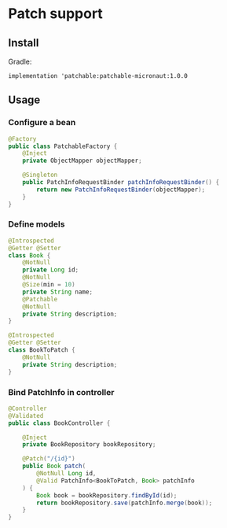 # Patch support

## Install

Gradle:

`implementation 'patchable:patchable-micronaut:1.0.0`

## Usage

### Configure a bean
```java
@Factory
public class PatchableFactory {
    @Inject
    private ObjectMapper objectMapper;

    @Singleton
    public PatchInfoRequestBinder patchInfoRequestBinder() {
        return new PatchInfoRequestBinder(objectMapper);
    }
}
```

### Define models

```java
@Introspected
@Getter @Setter
class Book {
    @NotNull
    private Long id;
    @NotNull
    @Size(min = 10)
    private String name;
    @Patchable
    @NotNull
    private String description;
}

@Introspected
@Getter @Setter
class BookToPatch {
    @NotNull
    private String description;
}
```

### Bind PatchInfo in controller
```java
@Controller
@Validated
public class BookController {

    @Inject
    private BookRepository bookRepository;

    @Patch("/{id}")
    public Book patch(
        @NotNull Long id, 
        @Valid PatchInfo<BookToPatch, Book> patchInfo
    ) {
        Book book = bookRepository.findById(id);
        return bookRepository.save(patchInfo.merge(book));
    }
}
```
